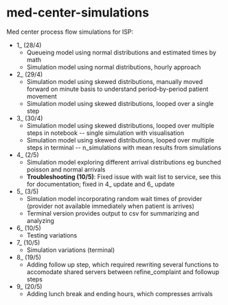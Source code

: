 # med-center-simulations

Med center process flow simulations for ISP:

- 1_ (28/4)
  - Queueing model using normal distributions and estimated times by math
  - Simulation model using normal distributions, hourly approach
- 2_ (29/4)
  - Simulation model using skewed distributions, manually moved forward on minute basis to understand period-by-period patient movement
  - Simulation model using skewed distributions, looped over a single step
- 3_ (30/4)
  - Simulation model using skewed distributions, looped over multiple steps in notebook -- single simulation with visualisation
  - Simulation model using skewed distributions, looped over multiple steps in terminal -- n_simulations with mean results from simulations
- 4_ (2/5)
  - Simulation model exploring different arrival distributions eg bunched poisson and normal arrivals
  - **Troubleshooting (10/5)**: Fixed issue with wait list to service, see this for documentation; fixed in 4_ update and 6_ update
- 5_ (3/5) 
  - Simulation model incorporating random wait times of provider (provider not available immediately when patient is arrives)
  - Terminal version provides output to csv for summarizing and analyzing
- 6_ (10/5)
  - Testing variations
- 7_ (10/5)
  - Simulation variations (terminal)
- 8_ (19/5)
  - Adding follow up step, which required rewriting several functions to accomodate shared servers between refine_complaint and followup steps
- 9_ (20/5)
  - Adding lunch break and ending hours, which compresses arrivals
